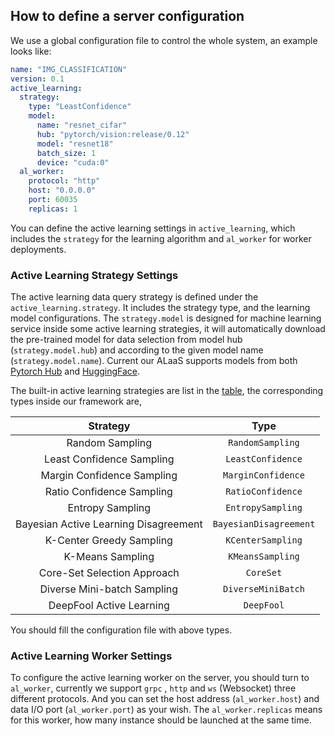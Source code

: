## How to define a server configuration

We use a global configuration file to control the whole system, an example looks like:

```yaml
name: "IMG_CLASSIFICATION"
version: 0.1
active_learning:
  strategy:
    type: "LeastConfidence"
    model:
      name: "resnet_cifar"
      hub: "pytorch/vision:release/0.12"
      model: "resnet18"
      batch_size: 1
      device: "cuda:0"
  al_worker:
    protocol: "http"
    host: "0.0.0.0"
    port: 60035
    replicas: 1
```

You can define the active learning settings in `active_learning`, which includes the `strategy` for the learning
algorithm and `al_worker` for worker deployments.

### Active Learning Strategy Settings

The active learning data query strategy is defined under the `active_learning.strategy`. It includes the strategy type,
and the learning model configurations. The `strategy.model` is designed for machine learning service inside some active
learning strategies, it will automatically download the pre-trained model for data selection from model
hub (`strategy.model.hub`) and according to the given model name (`strategy.model.name`). Current our ALaaS supports
models from both [Pytorch Hub](https://pytorch.org/hub/)
and [HuggingFace](https://huggingface.co/).

The built-in active learning strategies are list in the [table](https://github.com/MLSysOps/alaas#support-strategy), the
corresponding types inside our framework are,

|Strategy|Type|
|:--:|:--:|
|Random Sampling|`RandomSampling`|
|Least Confidence Sampling|`LeastConfidence`|
|Margin Confidence Sampling|`MarginConfidence`|
|Ratio Confidence Sampling|`RatioConfidence`|
|Entropy Sampling|`EntropySampling`|
|Bayesian Active Learning Disagreement|`BayesianDisagreement`|
|K-Center Greedy Sampling|`KCenterSampling`|
|K-Means Sampling|`KMeansSampling`|
|Core-Set Selection Approach|`CoreSet`|
|Diverse Mini-batch Sampling|`DiverseMiniBatch`|
|DeepFool Active Learning|`DeepFool`|

You should fill the configuration file with above types.

### Active Learning Worker Settings

To configure the active learning worker on the server, you should turn to `al_worker`, currently we support `grpc`
, `http` and `ws` (Websocket) three different protocols. And you can set the host address (`al_worker.host`) and data
I/O port (`al_worker.port`) as your wish. The `al_worker.replicas` means for this worker, how many instance should be
launched at the same time.
